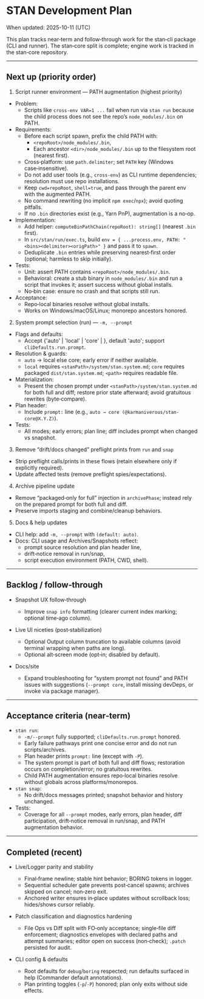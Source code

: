 # STAN Development Plan

When updated: 2025-10-11 (UTC)

This plan tracks near‑term and follow‑through work for the stan‑cli package (CLI and runner). The stan‑core split is complete; engine work is tracked in the stan‑core repository.

---

## Next up (priority order)

1. Script runner environment — PATH augmentation (highest priority)

- Problem:
  - Scripts like `cross-env VAR=1 ...` fail when run via `stan run` because the child process does not see the repo’s `node_modules/.bin` on PATH.
- Requirements:
  - Before each script spawn, prefix the child PATH with:
    - `<repoRoot>/node_modules/.bin`,
    - Each ancestor `<dir>/node_modules/.bin` up to the filesystem root (nearest first).
  - Cross‑platform: use `path.delimiter`; set `PATH` key (Windows case‑insensitive).
  - Do not add user tools (e.g., `cross-env`) as CLI runtime dependencies; resolution must use repo installations.
  - Keep `cwd=repoRoot`, `shell=true`, and pass through the parent env with the augmented PATH.
  - No command rewriting (no implicit `npm exec`/`npx`); avoid quoting pitfalls.
  - If no `.bin` directories exist (e.g., Yarn PnP), augmentation is a no‑op.
- Implementation:
  - Add helper: `computeBinPathChain(repoRoot): string[]` (nearest `.bin` first).
  - In `src/stan/run/exec.ts`, build `env = { ...process.env, PATH: "<bins><delimiter><origPath>" }` and pass it to `spawn`.
  - Deduplicate `.bin` entries while preserving nearest‑first order (optional; harmless to skip initially).
- Tests:
  - Unit: assert PATH contains `<repoRoot>/node_modules/.bin`.
  - Behavioral: create a stub binary in `node_modules/.bin` and run a script that invokes it; assert success without global installs.
  - No‑bin case: ensure no crash and that scripts still run.
- Acceptance:
  - Repo‑local binaries resolve without global installs.
  - Works on Windows/macOS/Linux; monorepo ancestors honored.

2. System prompt selection (run) — `-m, --prompt`

- Flags and defaults:
  - Accept {'auto' | 'local' | 'core' | <path>}, default 'auto'; support `cliDefaults.run.prompt`.
- Resolution & guards:
  - `auto` → local else core; early error if neither available.
  - `local` requires `<stanPath>/system/stan.system.md`; `core` requires packaged `dist/stan.system.md`; `<path>` requires readable file.
- Materialization:
  - Present the chosen prompt under `<stanPath>/system/stan.system.md` for both full and diff; restore prior state afterward; avoid gratuitous rewrites (byte‑compare).
- Plan header:
  - Include `prompt:` line (e.g., `auto → core (@karmaniverous/stan-core@X.Y.Z)`).
- Tests:
  - All modes; early errors; plan line; diff includes prompt when changed vs snapshot.

3. Remove “drift/docs changed” preflight prints from `run` and `snap`

- Strip preflight calls/prints in these flows (retain elsewhere only if explicitly required).
- Update affected tests (remove preflight spies/expectations).

4. Archive pipeline update

- Remove “packaged‑only for full” injection in `archivePhase`; instead rely on the prepared prompt for both full and diff.
- Preserve imports staging and combine/cleanup behaviors.

5. Docs & help updates

- CLI help: add `-m, --prompt` with `(default: auto)`.
- Docs: CLI usage and Archives/Snapshots reflect:
  - prompt source resolution and plan header line,
  - drift‑notice removal in run/snap,
  - script execution environment (PATH, CWD, shell).

---

## Backlog / follow‑through

- Snapshot UX follow‑through
  - Improve `snap info` formatting (clearer current index marking; optional time‑ago column).

- Live UI niceties (post‑stabilization)
  - Optional Output column truncation to available columns (avoid terminal wrapping when paths are long).
  - Optional alt‑screen mode (opt‑in; disabled by default).

- Docs/site
  - Expand troubleshooting for “system prompt not found” and PATH issues with suggestions (`--prompt core`, install missing devDeps, or invoke via package manager).

---

## Acceptance criteria (near‑term)

- `stan run`:
  - `-m/--prompt` fully supported; `cliDefaults.run.prompt` honored.
  - Early failure pathways print one concise error and do not run scripts/archives.
  - Plan header prints `prompt:` line (except with `-P`).
  - The system prompt is part of both full and diff flows; restoration occurs on completion/error; no gratuitous rewrites.
  - Child PATH augmentation ensures repo‑local binaries resolve without globals across platforms/monorepos.
- `stan snap`:
  - No drift/docs messages printed; snapshot behavior and history unchanged.
- Tests:
  - Coverage for all `--prompt` modes, early errors, plan header, diff participation, drift‑notice removal in run/snap, and PATH augmentation behavior.

---

## Completed (recent)

- Live/Logger parity and stability
  - Final‑frame newline; stable hint behavior; BORING tokens in logger.
  - Sequential scheduler gate prevents post‑cancel spawns; archives skipped on cancel; non‑zero exit.
  - Anchored writer ensures in‑place updates without scrollback loss; hides/shows cursor reliably.

- Patch classification and diagnostics hardening
  - File Ops vs Diff split with FO‑only acceptance; single‑file diff enforcement; diagnostics envelopes with declared paths and attempt summaries; editor open on success (non‑check); `.patch` persisted for audit.

- CLI config & defaults
  - Root defaults for `debug`/`boring` respected; run defaults surfaced in help (Commander default annotations).
  - Plan printing toggles (`-p`/`-P`) honored; plan only exits without side effects.
